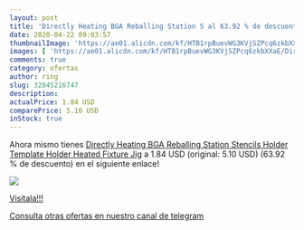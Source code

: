 ```yaml
---
layout: post
title: 'Directly Heating BGA Reballing Station S al 63.92 % de descuento'
date: 2020-04-22 09:03:57
thumbnailImage: 'https://ae01.alicdn.com/kf/HTB1rpBuevWG3KVjSZPcq6zkbXXaE/Directly-Heating-BGA-Reballing-Station-Stencils-Holder-Template-Holder-Heated-Fixture-Jig.jpg_350x350._SL200_.jpg'
images: [ 'https://ae01.alicdn.com/kf/HTB1rpBuevWG3KVjSZPcq6zkbXXaE/Directly-Heating-BGA-Reballing-Station-Stencils-Holder-Template-Holder-Heated-Fixture-Jig.jpg_350x350._SL200_.jpg' ]
comments: true
category: ofertas
author: ring
slug: 32845216747
description:
actualPrice: 1.84 USD
comparePrice: 5.10 USD
inStock: true
---
```


Ahora mismo tienes [Directly Heating BGA Reballing Station Stencils Holder Template Holder Heated Fixture Jig](https://www.amazon.com/dp/32845216747/?tag=redken08-20) a 1.84 USD (original: 5.10 USD) (63.92 %  de descuento) en el siguiente enlace!

[![](https://ae01.alicdn.com/kf/HTB1rpBuevWG3KVjSZPcq6zkbXXaE/Directly-Heating-BGA-Reballing-Station-Stencils-Holder-Template-Holder-Heated-Fixture-Jig.jpg_350x350._SL200_.jpg)](https://www.amazon.com/dp/32845216747/?tag=redken08-20)

[Visítala!!!](https://www.amazon.com/dp/32845216747/?tag=redken08-20)

[Consulta otras ofertas en nuestro canal de telegram](https://t.me/s/ofertas25)
